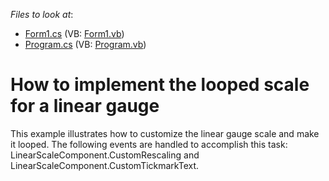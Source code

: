 <!-- default file list -->
*Files to look at*:

* [Form1.cs](./CS/WindowsFormsApplication1/Form1.cs) (VB: [Form1.vb](./VB/WindowsFormsApplication1/Form1.vb))
* [Program.cs](./CS/WindowsFormsApplication1/Program.cs) (VB: [Program.vb](./VB/WindowsFormsApplication1/Program.vb))
<!-- default file list end -->
# How to implement the looped scale for a linear gauge


<p>This example illustrates how to customize the linear gauge scale and make it looped. The following events are handled to accomplish this task: LinearScaleComponent.CustomRescaling and LinearScaleComponent.CustomTickmarkText.</p>

<br/>


